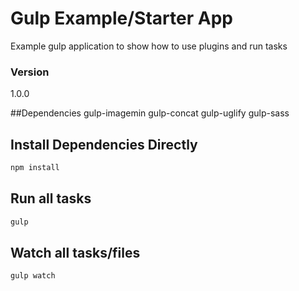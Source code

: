 # Gulp Example/Starter App

Example gulp application to show how to use plugins and run tasks

### Version
1.0.0

##Dependencies
gulp-imagemin
gulp-concat
gulp-uglify
gulp-sass

## Install Dependencies Directly
```bash
npm install
```

## Run all tasks
```bash
gulp
```

## Watch all tasks/files
```bash-master
gulp watch
```
